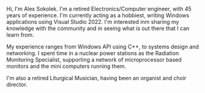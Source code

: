Hi, I'm Alex Sokolek. I'm a retired Electronics/Computer engineer, with 45 years of experience.  I'm currently
acting as a hobbiest, writing Windows applications using Visual Studio 2022. I'm interested inm sharing my
knowledge with the community and in seeing what is out there that I can learn from.

My experience ranges from Windows API using C++, to systems design and networking. I spent time in a nuclear
power stations as the Radiation Monitoring Specialist, supporting a network of microprocessor based monitors and
the mini computers running them.

I'm also a retired Liturgical Musician, having been an organist and choir director.
